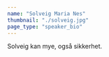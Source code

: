 ```yaml
---
name: "Solveig Maria Nes"
thumbnail: "./solveig.jpg"
page_type: "speaker_bio"
---
```


Solveig kan mye, også sikkerhet. 